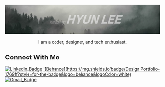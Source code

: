 ![Header_image](https://raw.githubusercontent.com/iswhars/iswhars/master/Assets/GitHub_Header.jpg)

<p align = "center">
  I am a coder, designer, and tech enthusiast.
</p>

## Connect With Me

[![Linkedin_Badge](https://img.shields.io/badge/HyunLee-blue?style=flat-square&logo=linkedin&labelColor=blue)](https://www.linkedin.com/in/hyunjoon-lee/)
[![Behance](https://img.shields.io/badge/Design Portfolio-1769ff?style=for-the-badge&logo=behance&logoColor=white)](https://www.behance.net/hyunjoonlee)
[![Gmail_Badge](https://img.shields.io/badge/hyunleesp%40gmail.com-EA4335?style=flat-square&logo=gmail&logoColor=white)](mailto:hyunleesp@gmail.com)
